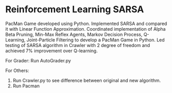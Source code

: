 # Reinforcement Learning SARSA

PacMan Game developed using Python. 
Implemented SARSA and compared it with Linear Function Approximation.
Coordinated implementation of Alpha Beta Pruning, Min-Max Reflex Agents, Markov Decision Process, Q-Learning, Joint-Particle Filtering to develop a PacMan Game in Python.
Led testing of SARSA algorithm in Crawler with 2 degree of freedom and achieved 7% improvement over Q-learning.


For Grader:
Run AutoGrader.py 

For Others:
1. Run Crawler.py to see difference between original and new algorithm. 
2. Run Pacman

